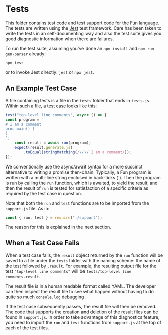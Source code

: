 # Tests

This folder contains test code and test support code for the Fun language.
The tests are written using the [Jest](https://jestjs.io/) test framework.
Care has been taken to write the tests in an self-documenting way and also
the test suite gives you good diagnostic information when there are failures.

To run the test suite, assuming you've done an `npm install` and `npm run gen-parser`
already:

```
npm test
```

or to invoke Jest directly: `jest` or `npx jest`.

## An Example Test Case

A file containing tests is a file in the `tests` folder that ends in `tests.js`.
Within such a file, a test case looks like this:

```js
test("top-level line comments", async () => {
const program = `
# I am a comment
proc main() [
]
`;
    const result = await run(program);
    expect(result.generate.js)
        .toEqual(stringMatching(/\/\/ I am a comment/));
});
```

We conventionally use the async/await syntax for a more succinct alternative
to writing a promise then-chain. Typically, a Fun program is written with a
multi-line string enclosed in back-ticks (\`). Then the program is run
by calling the `run` function, which is awaited, to yield the result, and
then the result of `run` is tested for satisfaction of a specific criteria
as required by the test case in question.

Note that both the `run` and `test` functions are to be imported from
the `support.js` file. As in:

```js
const { run, test } = require("./support");
```

The reason for this is explained in the next section.

## When a Test Case Fails

When a test case fails, the `result` object returned by the `run` function
will be saved to a file under the `tests` folder with the naming scheme:
the name of the test followed by `.result`. For example, the resulting
output file for the test `"top-level line comments"` will be
`tests/top-level line comments.result`.

The result file is in a human readable format called YAML. The developer
can then inspect the result file to see what happen without having to
do quite so much `console.log` debugging.

If the test case subsequently passes, the result file will then be removed.
The code that supports the creation and deletion of the result files can
be found in `support.js`. In order to take advantage of this diagnostics
feature, you need to import the `run` and `test` functions from `support.js`
at the top of each of the test files.
